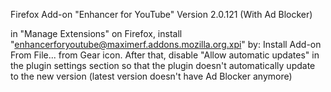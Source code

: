 Firefox Add-on "Enhancer for YouTube" Version 2.0.121 (With Ad Blocker)



in "Manage Extensions" on Firefox, install "enhancerforyoutube@maximerf.addons.mozilla.org.xpi" by: Install Add-on From File... from Gear icon. After that, disable "Allow automatic updates" in the plugin settings section so that the plugin doesn't automatically update to the new version (latest version doesn't have Ad Blocker anymore)
